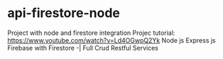 # api-firestore-node
Project with node and firestore integration
Projec tutorial: https://www.youtube.com/watch?v=Ld4OGwpQ2Yk
Node js Express js Firebase with Firestore -| Full Crud Restful Services
